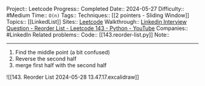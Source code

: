 Project:: Leetcode
Progress:: Completed
Date:: 2024-05-27
Difficulty:: #Medium 
Time:: `O(n)`
Tags:: 
Techniques:: [[2 pointers - Sliding Window]]
Topics:: [[LinkedList]]
Sites:: [Leetcode](https://leetcode.com/problems/reorder-list/description/)
Walkthrough:: [Linkedin Interview Question - Reorder List - Leetcode 143 - Python - YouTube](https://www.youtube.com/watch?v=S5bfdUTrKLM)
Companies:: #LinkedIn
Related problems:: 
Code:: [[143.reorder-list.py]]
Note:: 

---

1. Find the middle point (a bit confused)
2. Reverse the second half
3. merge first half with the second half

![[143. Reorder List 2024-05-28 13.47.17.excalidraw]]